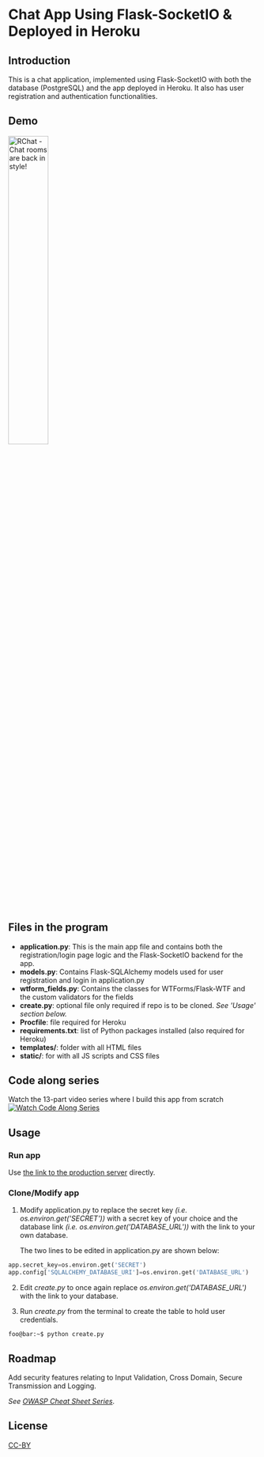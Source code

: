 # Chat App Using Flask-SocketIO & Deployed in Heroku

## Introduction
This is a chat application, implemented using Flask-SocketIO with both the database (PostgreSQL) and the app deployed in Heroku. It also has user registration and authentication functionalities.

## Demo
<img src="https://github.com/sandeepsudhakaran/rchat-app/blob/master/static/images/demo-on-github.gif" alt="RChat - Chat rooms are back in style!" width="40%" height="40%">

## Files in the program
- **application.py**: This is the main app file and contains both the registration/login page logic and the Flask-SocketIO backend for the app.
- **models.py**: Contains Flask-SQLAlchemy models used for user registration and login in application.py
- **wtform_fields.py**: Contains the classes for WTForms/Flask-WTF and the custom validators for the fields
- **create.py**: optional file only required if repo is to be cloned. *See 'Usage' section below.*
- **Procfile**: file required for Heroku
- **requirements.txt**: list of Python packages installed (also required for Heroku)
- **templates/**: folder with all HTML files
- **static/**: for with all JS scripts and CSS files

## Code along series
Watch the 13-part video series where I build this app from scratch
<a href="https://www.youtube.com/playlist?list=PLlLKnYbrXi_rFrzsPa0NxZayHrT52a777"><img src="https://github.com/sandeepsudhakaran/rchat-app/blob/master/static/images/rchat-playlist.png" alt="Watch Code Along Series"></a>

## Usage
### Run app
Use [the link to the production server](https://rchat-app.herokuapp.com) directly.

### Clone/Modify app
1. Modify application.py to replace the secret key *(i.e. os.environ.get('SECRET'))* with a secret key of your choice and the database link *(i.e. os.environ.get('DATABASE_URL'))* with the link to your own database.

    The two lines to be edited in application.py are shown below:
```python
app.secret_key=os.environ.get('SECRET')
app.config['SQLALCHEMY_DATABASE_URI']=os.environ.get('DATABASE_URL')
```
2. Edit *create.py* to once again replace *os.environ.get('DATABASE_URL')* with the link to your database.

3. Run *create.py* from the terminal to create the table to hold user credentials.
    
```console
foo@bar:~$ python create.py
```

## Roadmap
Add security features relating to Input Validation, Cross Domain, Secure Transmission and Logging.

*See [OWASP Cheat Sheet Series](https://www.owasp.org/index.php/OWASP_Cheat_Sheet_Series#tab=Main)*.

## License
[CC-BY](https://creativecommons.org/licenses/by/3.0/)
